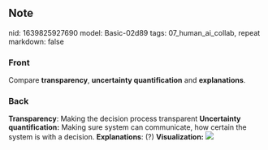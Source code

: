 ## Note
nid: 1639825927690
model: Basic-02d89
tags: 07_human_ai_collab, repeat
markdown: false

### Front
Compare <b>transparency</b>, <b>uncertainty quantification</b> and
<b>explanations</b>.

### Back
<b>Transparency</b>: Making the decision process transparent
<b>Uncertainty quantification:</b> Making sure system can
communicate, how certain the system is with a decision.
<b>Explanations</b>: (?) <b>Visualization:</b> <img src= 
"paste-477dbc55fcc03f79c882f7744edc6489fa4f413f.jpg">

